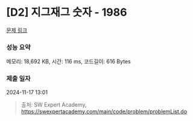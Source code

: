 # [D2] 지그재그 숫자 - 1986 

[문제 링크](https://swexpertacademy.com/main/code/problem/problemDetail.do?contestProbId=AV5PxmBqAe8DFAUq) 

### 성능 요약

메모리: 18,692 KB, 시간: 116 ms, 코드길이: 616 Bytes

### 제출 일자

2024-11-17 13:01



> 출처: SW Expert Academy, https://swexpertacademy.com/main/code/problem/problemList.do